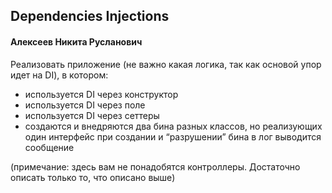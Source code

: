 ## Dependencies Injections
#### Алексеев Никита Русланович
Реализовать приложение (не важно какая логика, так как основой упор идет на DI), в котором:
* используется DI через конструктор
* используется DI через поле
* используется DI через сеттеры
* создаются и внедряются два бина разных классов, но реализующих один интерфейс
при создании и “разрушении” бина в лог выводится сообщение

(примечание: здесь вам не понадобятся контроллеры. Достаточно описать только то, что описано выше)